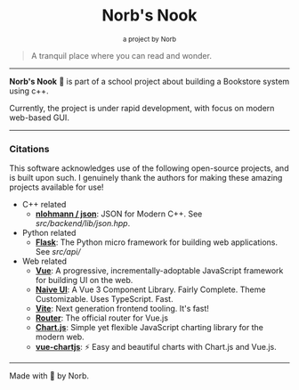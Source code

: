 <h1 style="text-align: center">Norb's Nook</h1>
<div style="text-align: center;">

[//]: # (  <img src="assets/book.jpg" alt="Open book" style="max-width: 60vw;">)
[//]: # (  <p style="font-size: smaller; margin-top: 0;">Image by Caio@pexels.</p>)
  <p style="font-size: smaller; margin-top: 0;">a project by Norb</p>
</div>

> A tranquil place where you can read and wonder.

---

**Norb's Nook** :open_book: is part of a school project about building a Bookstore system using c++.

Currently, the project is under rapid development, with focus on modern web-based GUI.

---

### Citations

This software acknowledges use of the following open-source projects, and is built upon such.
I genuinely thank the authors for making these amazing projects available for use!

- C++ related
  - [**nlohmann / json**](https://github.com/nlohmann/json/): JSON for Modern C++. See *src/backend/lib/json.hpp*.
- Python related
  - [**Flask**](https://github.com/pallets/flask): The Python micro framework for building web applications. See *src/api/*
- Web related
  - [**Vue**](https://github.com/vuejs/core): A progressive, incrementally-adoptable JavaScript framework for building UI on the web.
  - [**Naive UI**](https://github.com/tusen-ai/naive-ui): A Vue 3 Component Library. Fairly Complete. Theme Customizable. Uses TypeScript. Fast.
  - [**Vite**](https://github.com/vitejs/vite): Next generation frontend tooling. It's fast!
  - [**Router**](https://github.com/vuejs/router): The official router for Vue.js
  - [**Chart.js**](https://www.chartjs.org/): Simple yet flexible JavaScript charting library for the modern web.
  - [**vue-chartjs**](https://vue-chartjs.org/): ⚡ Easy and beautiful charts with Chart.js and Vue.js.

---

Made with :sparkling_heart: by Norb.